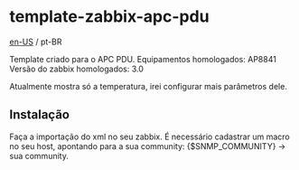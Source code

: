 # template-zabbix-apc-pdu

[en-US](readme.md) / pt-BR

Template criado para o APC PDU.
Equipamentos homologados: AP8841
Versão do zabbix homologados: 3.0

Atualmente mostra só a temperatura, irei configurar mais parâmetros dele.

## Instalação ##

Faça a importação do xml no seu zabbix. É necessário cadastrar um macro no seu host, apontando para a sua community:
{$SNMP_COMMUNITY} -> sua community.
